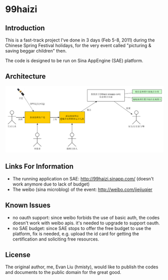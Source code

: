 # 99haizi

## Introduction

This is a fast-track project I've done in 3 days (Feb 5-8, 2011) during the Chinese Spring Festival holidays, for the very event called "picturing & saving beggar children" then.

The code is designed to be run on Sina AppEngine (SAE) platform.

## Architecture

![99haizi architecture](/doc/design1.png)

## Links For Information

* The running application on SAE: http://99haizi.sinapp.com/ (doesn't work anymore due to lack of budget)
* The weibo (sina microblog) of the event: http://weibo.com/jiejiuqier

## Known Issues

* no oauth support: since weibo forbids the use of basic auth, the codes doesn't work with weibo apis. it's needed to upgrade to support oauth.
* no SAE budget: since SAE stops to offer the free budget to use the platform, fix is needed, e.g. upload the id card for getting the certification and soliciting free resources.

## License
The original author, me, Evan Liu (hmisty), would like to publish the codes and documents to the public domain for the great good.
